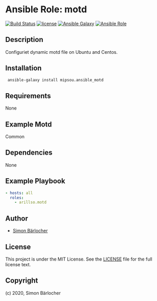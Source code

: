 # Ansible Role: motd

[![Build Status](https://img.shields.io/travis/mipsou/ansible.motd.svg?branch=master&style=popout-square)](https://travis-ci.org/mipsou/ansible.motd) [![license](https://img.shields.io/github/license/mashape/apistatus.svg?style=popout-square)](https://sbaerlo.ch/licence) [![Ansible Galaxy](https://img.shields.io/badge/ansible--galaxy-motd-blue.svg?style=popout-square)](https://galaxy.ansible.com/mipsou/ansible_motd) [![Ansible Role](https://img.shields.io/ansible/role/d/21815.svg?style=popout-square)](https://galaxy.ansible.com/mipsou/motd)

## Description

Configuriet dynamic motd file on Ubuntu and Centos.

## Installation

```bash
 ansible-galaxy install mipsou.ansible_motd
```

## Requirements

None

## Example Motd

Common

## Dependencies

None

## Example Playbook

```yml
- hosts: all
  roles:
    - arillso.motd
```

## Author

- [Simon Bärlocher](https://sbaerlocher.ch)

## License

This project is under the MIT License. See the [LICENSE](https://sbaerlo.ch/licence) file for the full license text.

## Copyright

(c) 2020, Simon Bärlocher
